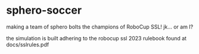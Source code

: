 # sphero-soccer
making a team of sphero bolts the champions of RoboCup SSL! jk... or am I?

the simulation is built adhering to the robocup ssl 2023 rulebook found at docs/sslrules.pdf